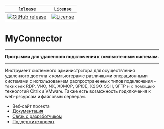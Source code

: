 | **`Release`** | **`License`** |
|-------------------|---------------|
|[![GitHub release](https://img.shields.io/badge/Release-v2.4.4-blue.svg)](http://get.myconnector.ru) | [![License](https://img.shields.io/badge/License-GPLv2-blue.svg)](http://git.myconnector.ru/blob/master/LICENSE) |
# MyConnector
_ _ _ _ _ _ _ _ _ _ _ _ _ _ _ _ _ _ _ _ _ _ _ _ _ _ _ _ _ _ _ _ _ _ _ _
**Программа для удаленного подключения к компьютерным системам.**
_ _ _ _ _ _ _ _ _ _ _ _ _ _ _ _ _ _ _ _ _ _ _ _ _ _ _ _ _ _ _ _ _ _ _ _
Инструмент системного администратора для осуществления удаленного доступа к компьютерам с различными операционными системами с использованием распространенных типов подключения - таких как RDP, VNC, NX, XDMCP, SPICE, X2GO, SSH, SFTP и с помощью технологий Citrix и VMware. Также есть возможность подключения к web-ресурсам и файловым серверам.

* [Веб-сайт проекта](http://myconnector.ru)
* [Документация](http://docs.myconnector.ru)
* [Связь с разработчиком](mailto:ek@myconnector.ru)
* [Поддержите проект](http://myconnector.ru/donate)
